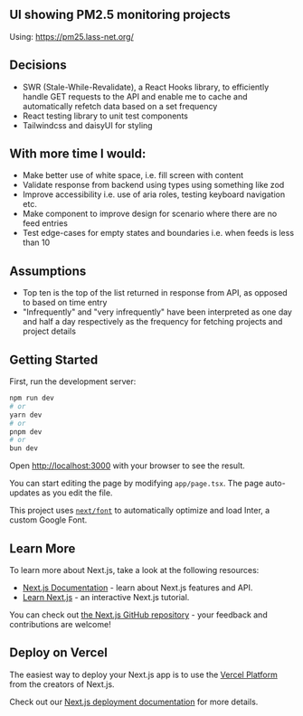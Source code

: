 ## UI showing PM2.5 monitoring projects 

Using: https://pm25.lass-net.org/

## Decisions

- SWR (Stale-While-Revalidate), a React Hooks library, to efficiently handle GET requests to the API and enable me to cache and automatically refetch data based on a set frequency
- React testing library to unit test components
- Tailwindcss and daisyUI for styling

## With more time I would:

- Make better use of white space, i.e. fill screen with content
- Validate response from backend using types using something like zod
- Improve accessibility i.e. use of aria roles, testing keyboard navigation etc.
- Make component to improve design for scenario where there are no feed entries
- Test edge-cases for empty states and boundaries i.e. when feeds is less than 10

## Assumptions

- Top ten is the top of the list returned in response from API, as opposed to based on time entry
- "Infrequently" and "very infrequently" have been interpreted as one day and half a day respectively as the frequency for fetching projects and project details

## Getting Started

First, run the development server:

```bash
npm run dev
# or
yarn dev
# or
pnpm dev
# or
bun dev
```

Open [http://localhost:3000](http://localhost:3000) with your browser to see the result.

You can start editing the page by modifying `app/page.tsx`. The page auto-updates as you edit the file.

This project uses [`next/font`](https://nextjs.org/docs/basic-features/font-optimization) to automatically optimize and load Inter, a custom Google Font.

## Learn More

To learn more about Next.js, take a look at the following resources:

- [Next.js Documentation](https://nextjs.org/docs) - learn about Next.js features and API.
- [Learn Next.js](https://nextjs.org/learn) - an interactive Next.js tutorial.

You can check out [the Next.js GitHub repository](https://github.com/vercel/next.js/) - your feedback and contributions are welcome!

## Deploy on Vercel

The easiest way to deploy your Next.js app is to use the [Vercel Platform](https://vercel.com/new?utm_medium=default-template&filter=next.js&utm_source=create-next-app&utm_campaign=create-next-app-readme) from the creators of Next.js.

Check out our [Next.js deployment documentation](https://nextjs.org/docs/deployment) for more details.
